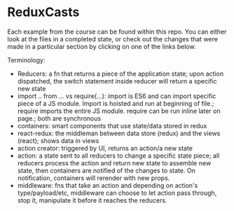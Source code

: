 # ReduxCasts

Each example from the course can be found within this repo. You can either look at the files in a completed state, or check out the changes that were made in a particular section by clicking on one of the links below.

Terminology:
- Reducers: a fn that returns a piece of the application state; upon action dispatched, the switch statement inside reducer will return a specific new state
- import .. from ... vs require(...): import is ES6 and can import specific piece of a JS module. Import is hoisted and run at beginning of file.; require imports the entire JS module. require can be run inline later on page.; both are synchronous
- containers: smart components that use state/data stored in redux
- react-redux: the middleman between data store (redux) and the views (react); shows data in views
- action creator: triggered by UI, returns an action/a new state
- action: a state sent to all reducers to change a specific state piece; all reducers process the action and return new state to assemble new state, then containers are notified of the changes to state. On notification, containers will rerender with new props.
- middleware: fns that take an action and depending on action's type/payload/etc, middleware can choose to let action pass through, stop it, manipulate it before it reaches the reducers.